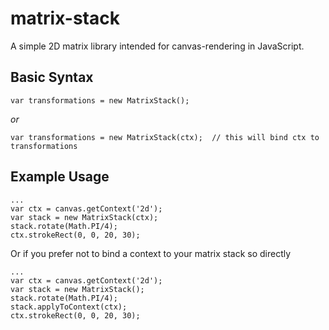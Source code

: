 # matrix-stack
A simple 2D matrix library intended for canvas-rendering in JavaScript.

## Basic Syntax

```var transformations = new MatrixStack();```

_or_

```var transformations = new MatrixStack(ctx);	// this will bind ctx to transformations```

## Example Usage

```
...
var ctx = canvas.getContext('2d');
var stack = new MatrixStack(ctx);
stack.rotate(Math.PI/4);
ctx.strokeRect(0, 0, 20, 30);
```

Or if you prefer not to bind a context to your matrix stack so directly

```
...
var ctx = canvas.getContext('2d');
var stack = new MatrixStack();
stack.rotate(Math.PI/4);
stack.applyToContext(ctx);
ctx.strokeRect(0, 0, 20, 30);
```
